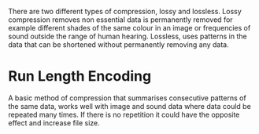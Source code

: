 There are two different types of compression, lossy and lossless. Lossy compression removes non essential data is permanently removed for example different shades of the same colour in an image or frequencies of sound outside the range of human hearing. Lossless, uses patterns in the data that can be shortened without permanently removing any data.

# Run Length Encoding
A basic method of compression that summarises consecutive patterns of the same data, works well with image and sound data where data could be repeated many times. If there is no repetition it could have the opposite effect and increase file size.
